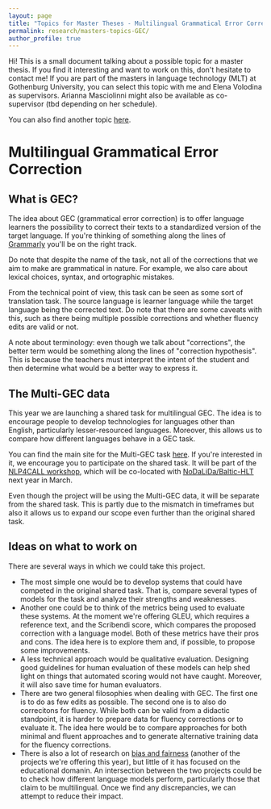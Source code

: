 ```yaml
---
layout: page
title: "Topics for Master Theses - Multilingual Grammatical Error Correction"
permalink: research/masters-topics-GEC/
author_profile: true
---
```


Hi! This is a small document talking about a possible topic for a master thesis.
If you find it interesting and want to work on this, don't hesitate to contact me!
If you are part of the masters in language technology (MLT) at Gothenburg University, you can select this topic with me and Elena Volodina as supervisors.
Arianna Masciolinni might also be available as co-supervisor (tbd depending on her schedule).

You can also find another topic [here](../masters-topics).

# Multilingual Grammatical Error Correction


## What is GEC?

The idea about GEC (grammatical error correction) is to offer language learners the possibility to correct their texts to a standardized version of the target language.
If you're thinking of something along the lines of [Grammarly](https://www.grammarly.com/grammar-check) you'll be on the right track.

Do note that despite the name of the task, not all of the corrections that we aim to make are grammatical in nature.
For example, we also care about lexical choices, syntax, and ortographic mistakes.

From the technical point of view, this task can be seen as some sort of translation task.
The source language is learner language while the target language being the corrected text.
Do note that there are some caveats with this, such as there being multiple possible corrections and whether fluency edits are valid or not.

A note about terminology: even though we talk about "corrections", the better term would be something along the lines of "correction hypothesis".
This is because the teachers must interpret the intent of the student and then determine what would be a better way to express it.


## The Multi-GEC data

This year we are launching a shared task for multilingual GEC.
The idea is to encourage people to develop technologies for languages other than English, particularly lesser-resourced languages.
Moreover, this allows us to compare how different languages behave in a GEC task.

You can find the main site for the Multi-GEC task [here](https://github.com/spraakbanken/multigec-2025).
If you're interested in it, we encourage you to participate on the shared task.
It will be part of the [NLP4CALL workshop](https://nlp4call.github.io/current/), which will be co-located with [NoDaLiDa/Baltic-HLT](https://www.nodalida-bhlt2025.eu/) next year in March.

Even though the project will be using the Multi-GEC data, it will be separate from the shared task.
This is partly due to the mismatch in timeframes but also it allows us to expand our scope even further than the original shared task.


## Ideas on what to work on

There are several ways in which we could take this project.
- The most simple one would be to develop systems that could have competed in the original shared task. That is, compare several types of models for the task and analyze their strengths and weaknesses.
- Another one could be to think of the metrics being used to evaluate these systems. At the moment we're offering GLEU, which requires a reference text, and the Scribendi score, which compares the proposed correction with a language model. Both of these metrics have their pros and cons. The idea here is to explore them and, if possible, to propose some improvements.
- A less technical approach would be qualitative evaluation. Designing good guidelines for human evaluation of these models can help shed light on things that automated scoring would not have caught. Moreover, it will also save time for human evaluators.
- There are two general filosophies when dealing with GEC. The first one is to do as few edits as possible. The second one is to also do correcitons for fluency. While both can be valid from a didactic standpoint, it is harder to prepare data for fluency corrections or to evaluate it. The idea here would be to compare approaches for both minimal and fluent approaches and to generate alternative training data for the fluency corrections.
- There is also a lot of research on [bias and fairness](../masters-topics) (another of the projects we're offering this year), but little of it has focused on the educational domanin. An intersection between the two projects could be to check how different language models perform, particularly those that claim to be multilingual. Once we find any discrepancies, we can attempt to reduce their impact.
